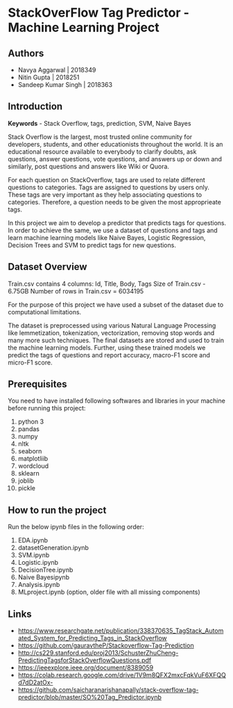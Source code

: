 # StackOverFlow Tag Predictor - Machine Learning Project

## Authors
- Navya Aggarwal | 2018349
- Nitin Gupta | 2018251
- Sandeep Kumar Singh | 2018363

## Introduction

**Keywords** - Stack Overflow, tags, prediction, SVM, Naive Bayes

Stack Overflow is the largest, most trusted online community for developers, students, and other educationists throughout the world. It is an educational resource available to everybody to clarify doubts, ask questions, answer questions, vote questions, and answers up or down and similarly, post questions and answers like Wiki or Quora.


For each question on StackOverflow, tags are used to relate different questions to categories. Tags are assigned to questions by users only. These tags are very important as they help associating questions to categories. Therefore, a question needs to be given the most approprieate tags.


In this project we aim to develop a predictor that predicts tags for questions. In order to achieve the same, we use a dataset of questions and tags and learn machine learning models like Naive Bayes, Logistic Regression, Decision Trees and SVM to predict tags for new questions.

## Dataset Overview

Train.csv contains 4 columns: Id, Title, Body, Tags
Size of Train.csv - 6.75GB
Number of rows in Train.csv = 6034195

For the purpose of this project we have used a subset of the dataset due to computational limitations.

The dataset is preprocessed using various Natural Language Processing like lemmetization, tokenization, vectorization, removing stop words and many more such techniques. The final datasets are stored and used to train the machine learning models. Further, using these trained models we predict the tags of questions and report accuracy, macro-F1 score and micro-F1 score.

## Prerequisites
You need to have installed following softwares and libraries in your machine before running this project:
1. python 3
2. pandas
3. numpy
4. nltk
5. seaborn
6. matplotliib
7. wordcloud
8. sklearn
9. joblib
10. pickle

## How to run the project

Run the below ipynb files in the following order:
1. EDA.ipynb
2. datasetGeneration.ipynb
3. SVM.ipynb
4. Logistic.ipynb
5. DecisionTree.ipynb
6. Naive Bayesipynb
7. Analysis.ipynb
8. MLproject.ipynb (option, older file with all missing components)

## Links
- https://www.researchgate.net/publication/338370635_TagStack_Automated_System_for_Predicting_Tags_in_StackOverflow 
- https://github.com/gauravtheP/Stackoverflow-Tag-Prediction
- http://cs229.stanford.edu/proj2013/SchusterZhuCheng-PredictingTagsforStackOverflowQuestions.pdf
- https://ieeexplore.ieee.org/document/8389059
- https://colab.research.google.com/drive/1V9m8QFX2mxcFqkVuF6XFQQd7dD2atOx-
- https://github.com/saicharanarishanapally/stack-overflow-tag-predictor/blob/master/SO%20Tag_Predictor.ipynb
